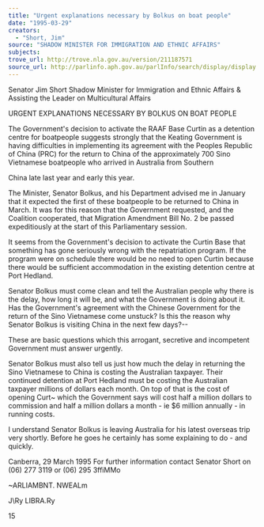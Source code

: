 ```yaml
---
title: "Urgent explanations necessary by Bolkus on boat people"
date: "1995-03-29"
creators:
  - "Short, Jim"
source: "SHADOW MINISTER FOR IMMIGRATION AND ETHNIC AFFAIRS"
subjects:
trove_url: http://trove.nla.gov.au/version/211187571
source_url: http://parlinfo.aph.gov.au/parlInfo/search/display/display.w3p;query=Id%3A%22media/pressrel/2991276%22
---
```


  Senator Jim Short  Shadow Minister for Immigration  and Ethnic Affairs  &  Assisting the Leader on Multicultural Affairs 

  URGENT EXPLANATIONS NECESSARY BY BOLKUS  ON BOAT PEOPLE 

  The Government's decision to activate the RAAF Base Curtin as a detention centre for  boatpeople suggests strongly that the Keating Government is having difficulties in  implementing its agreement with the Peoples Republic of China (PRC) for the return to China  of the approximately 700 Sino Vietnamese boatpeople who arrived in Australia from Southern 

  China late last year and early this year. 

  The Minister, Senator Bolkus, and his Department advised me in January that it expected the  first of these boatpeople to be returned to China in March. It was for this reason that the  Government requested, and the Coalition cooperated, that Migration Amendment Bill No. 2  be passed expeditiously at the start of this Parliamentary session. 

  It seems from the Government's decision to activate the Curtin Base that something has gone  seriously wrong with the repatriation program. If the program were on schedule there would  be no need to open Curtin because there would be sufficient accommodation in the existing  detention centre at Port Hedland. 

  Senator Bolkus must come clean and tell the Australian people why there is the delay, how  long it will be, and what the Government is doing about it. Has the Government's agreement  with the Chinese Government for the return of the Sino Vietnamese come unstuck? Is this the  reason why Senator Bolkus is visiting China in the next few days?--

  These are basic questions which this arrogant, secretive and incompetent Government must  answer urgently. 

  Senator Bolkus must also tell us just how much the delay in returning the Sino Vietnamese to  China is costing the Australian taxpayer. Their continued detention at Port Hedland must be  costing the Australian taxpayer millions of dollars each month. On top of that is the cost of  opening Curt~ which the Government says will cost half a million dollars to commission and  half a million dollars a month - ie $6 million annually - in running costs. 

  I understand Senator Bolkus is leaving Australia for his latest overseas trip very shortly.  Before he goes he certainly has some explaining to do - and quickly. 

  Canberra, 29 March 1995  For further information contact Senator Short on (06) 277 3119 or (06) 295 3ffiMMo 

  ~ARLIAMBNT. NWEALm 

  J\Ry LIBRA.Ry 

  15 

